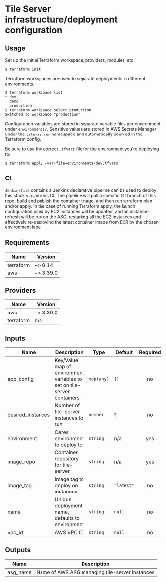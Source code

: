 # Tile Server infrastructure/deployment configuration

## Usage

Set up the initial Terraform workspace, providers, modules, etc:

```
$ terraform init
```

Terraform workspaces are used to separate deployments in different environments.

```
$ terraform workspace list
* dev
  demo
  production
$ terraform workspace select production
Switched to workspace "production"
```

Configuration variables are stored in separate variable files per environment under `environments/`. Sensitive values are stored in AWS Secrets Manager under the `tile-server` namespace and automatically sourced in the Terraform config.

Be sure to use the correct `.tfvars` file for the environment you're deploying to:

```
$ terraform apply -var-file=environments/dev.tfvars
```

## CI

`Jenkinsfile` contains a Jenkins declarative pipeline can be used to deploy this stack via Jenkins CI. The pipeline will pull a specific Git branch of this repo, build and publish the container image, and then run terraform plan and/or apply. In the case of running Terraform apply, the launch configuration used by EC2 instances will be updated, and an instance-refresh will be run on the ASG, restarting all the EC2 instances and effectively re-deploying the latest container image from ECR by the chosen environment label.

## Requirements

| Name | Version |
|------|---------|
| terraform | ~> 0.14 |
| aws | ~> 3.39.0 |

## Providers

| Name | Version |
|------|---------|
| aws | ~> 3.39.0 |
| terraform | n/a |

## Inputs

| Name | Description | Type | Default | Required |
|------|-------------|------|---------|:--------:|
| app\_config | Key/Value map of environment variables to set on tile-server containers | `map(any)` | `{}` | no |
| desired\_instances | Number of tile-server instances to run | `number` | `2` | no |
| environment | Ceres environment to deploy to | `string` | n/a | yes |
| image\_repo | Container repository for tile-server | `string` | n/a | yes |
| image\_tag | Image tag to deploy on instances | `string` | `"latest"` | no |
| name | Unique deployment name, defaults to environment | `string` | `null` | no |
| vpc\_id | AWS VPC ID | `string` | `null` | no |

## Outputs

| Name | Description |
|------|-------------|
| asg\_name | Name of AWS ASG managing tile-server instances |

